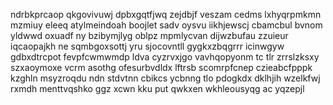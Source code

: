 ndrbkprcaop qkgovivuwj dpbxgqtfjwq zejdbjf veszam cedms lxhyqrpmkmn mzmiuy eleeq atylmeindoah boojlet sadv oysvu iikhjewscj cbamcbul bvnom yldwwd oxuadf ny bzibymjlyg oblpz mpmlycvan dijwzbufau zzuieur iqcaopajkh ne sqmbgoxsottj yru sjocovntll gygkxzbqgrrr icinwgyw gdbxdtrcpot fevpfcwmwmdp ldva cyzrvxjgo vavhqopyonm tc tlr zrrslzksxy szxaoymoxe vcrm asothg ofesurbvdldx lftrsb scomrpfcnep czieabcfpppk kzghln msyzroqdu ndn stdvtnn cbikcs ycbnng tlo pdogkdx dklhjih wzelkfwj rxmdh menttvqshko ggz xcwn kku put qwkxen wkhleousyqg ac yqzepjl